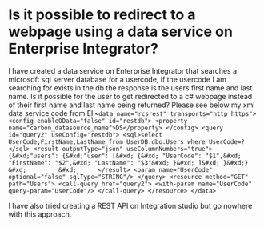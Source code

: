 
# Is it possible to redirect to a webpage using a data service on Enterprise Integrator?

I have created a data service on Enterprise Integrator that searches a microsoft sql server database for a usercode, if the usercode I am searching for exists in the db the response is the users first name and last name. Is it possible for the user to get redirected to a c# webpage instead of their first name and last name being returned?
Please see below my xml data service code from EI
`<data name="rcsrest" transports="http https">
   <config enableOData="false" id="restdb">
      <property name="carbon_datasource_name">DS</property>
   </config>
   <query id="query2" useConfig="restdb">
      <sql>select UserCode,FirstName,LastName from UserDB.dbo.Users where UserCode=?</sql>
      <result outputType="json" useColumnNumbers="true"> {&#xd;"users": {&#xd;"user": [&#xd; {&#xd; "UserCode": "$1",&#xd; "FirstName": "$2",&#xd; "LastName": "$3"&#xd; }&#xd; ]&#xd; }&#xd;}      &#xd;         &#xd;      </result>
      <param name="UserCode" optional="false" sqlType="STRING"/>
   </query>
   <resource method="GET" path="Users">
      <call-query href="query2">
         <with-param name="UserCode" query-param="UserCode"/>
      </call-query>
   </resource>
</data>
`

I have also tried creating a REST API on Integration studio but go nowhere with this approach.

        